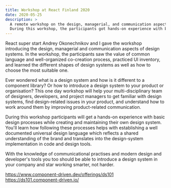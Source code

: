 ```yaml
---
title: Workshop at React Finland 2020
date: 2020-05-25
description: >
  A remote workshop on the design, managerial, and communication aspects of design systems.
  During this workshop, the participants got hands-on experience with basic design processes while creating and maintaining their own design system.
---
```


React super start Andrey Okonechnikov and I gave the workshop introducing the design, managerial and communication aspects of design systems. In the workshop, the participants saw the value of common language and well-organized co-creation process, practiced UI inventory, and learned the different shapes of design systems as well as how to choose the most suitable one.

Ever wondered what is a design system and how is it different to a component library? Or how to introduce a design system to your product or organisation? This one day workshop will help your multi-disciplinary team of designers, developers, and project managers to get familiar with design systems, find design-related issues in your product, and understand how to work around them by improving product-related communication.

During this workshop participants will get a hands-on experience with basic design processes while creating and maintaining their own design system. You'll learn how following these processes helps with establishing a well documented universal design
language which reflects a shared understanding of the brand and translates into the
design-system implementation in code and design tools.

With the knowledge of communicational practises and modern design and developer's tools you too should be able to introduce a design system in your company and star working smarter, not harder.

https://www.component-driven.dev/offerings/ds101
https://ds101.component-driven.io/
